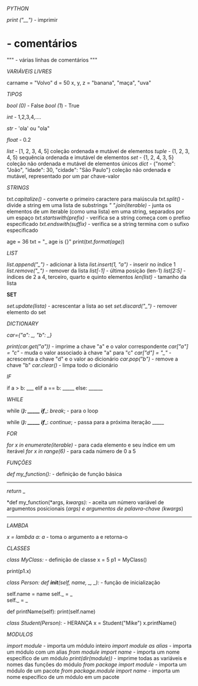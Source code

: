 *PYTHON*

*print ("__")* - imprimir

# - comentários

""" - várias linhas de comentários """

*VARIÁVEIS LIVRES*

carname = "Volvo" 
d = 50
x, y, z = "banana", "maça", "uva"

*TIPOS* 

*bool (0)* - False
*bool (1*) - True

*int* - 1,2,3,4,....

*str* - 'ola' ou "ola"

*float* - 0.2

*list* - [1, 2, 3, 4, 5] coleção ordenada e mutável de elementos
*tuple* - (1, 2, 3, 4, 5) sequência ordenada e imutável de elementos
*set* - {1, 2, 4, 3, 5} coleção não ordenada e mutável de elementos únicos
*dict* - {"nome": "João", "idade": 30, "cidade": "São Paulo"} coleção não ordenada e mutável, representado por um par chave-valor

*STRINGS*

*txt.capitalize()* - converte o primeiro caractere para maiúscula
*txt.split()* - divide a string em uma lista de substrings
*" ".join(iterable)* - junta os elementos de um iterable (como uma lista) em uma string, separados por um espaço
*txt.startswith(prefix)* - verifica se a string começa com o prefixo especificado
*txt.endswith(suffix)* - verifica se a string termina com o sufixo especificado

age = 36
txt = "_ age is {}"
print(*txt.format(age)*)

*LIST*

*list.append("_")* - adicionar à lista
*list.insert(1, "a")* - inserir no índice 1
*list.remove("_")* - remover da lista
*list[-1]* - última posição (len-1)
*list[2:5]* - índices de 2 a 4, terceiro, quarto e quinto elementos
*len(list)* - tamanho da lista

**SET**

*set.update(lista)* - acrescentar a lista ao set
*set.discard("_")* - remover elemento do set

*DICTIONARY*

*car={"a": _, "b": _}*

*print(car.get("a"))* - imprime a chave "a" e o valor correspondente
*car["a"] = "c"* - muda o valor associado à chave "a" para "c"
*car["d"] = "_"* - acrescenta a chave "d" e o valor ao dicionário
*car.pop("b")* - remove a chave "b"
*car.clear()* - limpa todo o dicionário

*IF* 

if a > b:
    ___
elif a == b:
    _____
else:
    ______


*WHILE*

while (___):
    _____
    if____:
        *break*; - para o loop 

while (___):
    _____
    if____:
        *continue*; - passa para a próxima iteração
    _____


*FOR*

*for x in enumerate(iterable)* - para cada elemento e seu índice em um iterável
*for x in range(6)* - para cada número de 0 a 5

*FUNÇÕES*

*def my_function():* - definição de função básica
______
*return* _

*def my_function(*args, *kwargs):* - aceita um número variável de argumentos posicionais (*args) e argumentos de palavra-chave (*kwargs**)
______

*LAMBDA*

*x = lambda a: a* - toma o argumento a e retorna-o

*CLASSES*

*class MyClass:* - definição de classe
x = 5
p1 = MyClass()

print(p1.x)


*class Person:*
*def __init__(self, name, _, _):* - função de inicialização

self.name = name 
self._ = _  
self._ = _  

def printName(self):
    print(self.name)

*class Student(Person):*  - HERANÇA
x = Student("Mike")
x.printName()

*MODULOS*

*import module* - importa um módulo inteiro
*import module as alias* - importa um módulo com um alias
*from module import name* - importa um nome específico de um módulo
*print(dir(module))* - imprime todas as variáveis e nomes das funções do módulo
*from package import module* - importa um módulo de um pacote
*from package.module import name* - importa um nome específico de um módulo em um pacote

